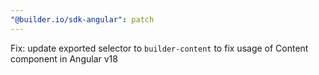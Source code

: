 ```yaml
---
"@builder.io/sdk-angular": patch
---
```


Fix: update exported selector to `builder-content` to fix usage of Content component in Angular v18
